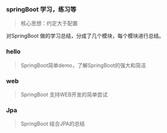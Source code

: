 ### springBoot 学习，练习等
> 核心思想：约定大于配置

对SpringBoot 做的学习总结，分成了几个模块，每个模块进行总结。

### hello 
> SpringBoot简单demo，了解SpringBoot的强大和简洁

### web 
> SpringBoot 支持WEB开发的简单尝试

### Jpa 
> SpringBoot 结合JPA的总结